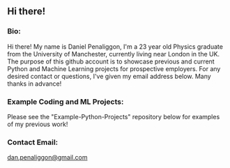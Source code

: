 ## Hi there! 

### Bio: 
Hi there! My name is Daniel Penaliggon, I'm a 23 year old Physics graduate from the University of Manchester, currently living near London in the UK. 
The purpose of this github account is to showcase previous and current Python and Machine Learning projects for prospective employers. 
For any desired contact or questions, I've given my email address below. Many thanks in advance! 

### Example Coding and ML Projects: 
Please see the "Example-Python-Projects" repository below for examples of my previous work! 

### Contact Email: 
dan.penaliggon@gmail.com
